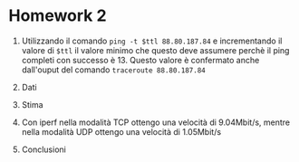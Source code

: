 # Homework 2

1) Utilizzando il comando `ping -t $ttl 88.80.187.84` e incrementando il valore di `$ttl` il valore minimo che questo deve assumere perchè il ping completi con successo è 13. Questo valore è confermato anche dall'ouput del comando `traceroute 88.80.187.84`

2) Dati

3) Stima

4) Con iperf nella modalità TCP ottengo una velocità di 9.04Mbit/s, mentre nella modalità UDP ottengo una velocità di 1.05Mbit/s

5) Conclusioni


